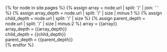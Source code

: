 ---
---

{% for node in site.pages %}
{% assign array = node.url | split: '/' | join: ' ' %}
{% assign array_depth = node.url | split: '/' | size | minus:1 %}
{% assign child_depth = node.url | split: '/' | size %}
{% assign parent_depth = node.url | split: '/' | size | minus:2 %}
array = {{array}} <br>
array_depth = {{array_depth}} <br>
child_depth = {{child_depth}} <br>
parent_depth = {{parent_depth}} <br>
{% endfor %}
